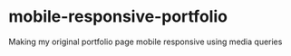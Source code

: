 # mobile-responsive-portfolio
Making my original portfolio page mobile responsive using media queries 
